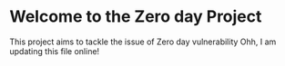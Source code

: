 # Welcome to the Zero day Project
This project aims to tackle the issue of Zero day vulnerability Ohh, I am updating this file online!
